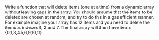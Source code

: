 Write a function that will delete items (one at a time)
from a dynamic array without leaving gaps in the array.
You should assume that the items to be deleted are
chosen at random, and try to do this in a gas efficient
manner.
For example imagine your array has 12 items and you
need to delete the items at indexes 8, 2 and 7.
The final array will then have items {0,1,3,4,5,6,9,10,11}
